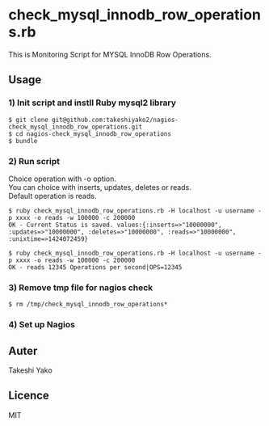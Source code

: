 # check_mysql_innodb_row_operations.rb

This is Monitoring Script for MYSQL InnoDB Row Operations.


## Usage


### 1) Init script and instll Ruby mysql2 library
```
$ git clone git@github.com:takeshiyako2/nagios-check_mysql_innodb_row_operations.git
$ cd nagios-check_mysql_innodb_row_operations
$ bundle
```

### 2) Run script

Choice operation with -o option.   
You can choice with inserts, updates, deletes or reads.  
Default operation is reads.   

```
$ ruby check_mysql_innodb_row_operations.rb -H localhost -u username -p xxxx -o reads -w 100000 -c 200000
OK - Current Status is saved. values:{:inserts=>"10000000", :updates=>"10000000", :deletes=>"10000000", :reads=>"10000000", :unixtime=>1424072459}

$ ruby check_mysql_innodb_row_operations.rb -H localhost -u username -p xxxx -o reads -w 100000 -c 200000
OK - reads 12345 Operations per second|OPS=12345
```

### 3) Remove tmp file for nagios check
```
$ rm /tmp/check_mysql_innodb_row_operations*
```

### 4) Set up Nagios

## Auter

Takeshi Yako

## Licence

MIT

